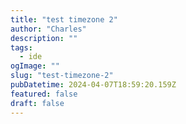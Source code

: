 ```yaml
---
title: "test timezone 2"
author: "Charles"
description: ""
tags:
  - ide
ogImage: ""
slug: "test-timezone-2"
pubDatetime: 2024-04-07T18:59:20.159Z
featured: false
draft: false
---
```

